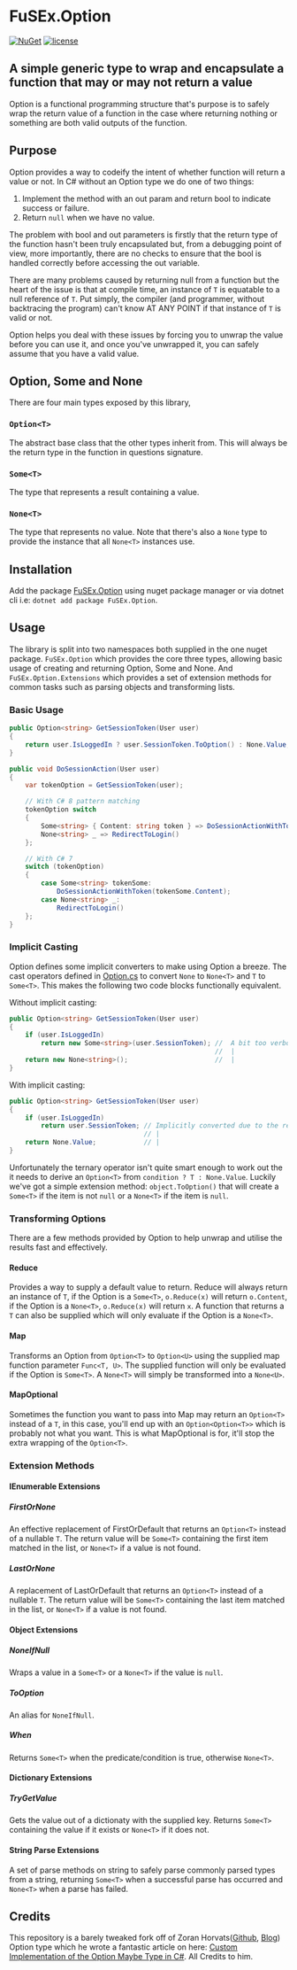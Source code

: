 # FuSEx.Option

[![NuGet](https://img.shields.io/nuget/v/FuSEx.Option.svg?style=flat)](https://www.nuget.org/packages/FuSEx.Option)
[![license](https://img.shields.io/github/license/fusex-cs/Option.svg?style=flat)](https://github.com/fusex-cs/Option/blob/master/LICENSE.txt)

## A simple generic type to wrap and encapsulate a function that may or may not return a value

Option is a functional programming structure that's purpose is to safely wrap the return value of a function in the case where returning nothing or something are both valid outputs of the function.

## Purpose

Option provides a way to codeify the intent of whether function will return a value or not. In C# without an Option type we do one of two things:
1. Implement the method with an out param and return bool to indicate success or failure.
2. Return `null` when we have no value.

The problem with bool and out parameters is firstly that the return type of the function hasn't been truly encapsulated but, from a debugging point of view, more importantly, there are no checks to ensure that the bool is handled correctly before accessing the out variable.

There are many problems caused by returning null from a function but the heart of the issue is that at compile time, an instance of `T` is equatable to a null reference of `T`. Put simply, the compiler (and programmer, without backtracing the program) can't know AT ANY POINT if that instance of `T` is valid or not.

Option helps you deal with these issues by forcing you to unwrap the value before you can use it, and once you've unwrapped it, you can safely assume that you have a valid value.

## Option, Some and None

There are four main types exposed by this library,  
### `Option<T>`

The abstract base class that the other types inherit from. This will always be the return type in the function in questions signature.

### `Some<T>`

The type that represents a result containing a value.

### `None<T>`

The type that represents no value.
Note that there's also a `None` type to provide the instance that all `None<T>` instances use.

## Installation

Add the package [FuSEx.Option](https://www.nuget.org/packages/FuSEx.Option) using nuget package manager or via dotnet cli i.e: `dotnet add package FuSEx.Option`.

## Usage

The library is split into two namespaces both supplied in the one nuget package. `FuSEx.Option` which provides the core three types, allowing basic usage of creating and returning Option, Some and None. And `FuSEx.Option.Extensions` which provides a set of extension methods for common tasks such as parsing objects and transforming lists.


### Basic Usage

```csharp
public Option<string> GetSessionToken(User user)
{
    return user.IsLoggedIn ? user.SessionToken.ToOption() : None.Value;
}

public void DoSessionAction(User user)
{
    var tokenOption = GetSessionToken(user);

    // With C# 8 pattern matching
    tokenOption switch
    {
        Some<string> { Content: string token } => DoSessionActionWithToken(token),
        None<string> _ => RedirectToLogin()
    };

    // With C# 7
    switch (tokenOption)
    {
        case Some<string> tokenSome:
            DoSessionActionWithToken(tokenSome.Content);
        case None<string> _:
            RedirectToLogin()
    };
}
```

### Implicit Casting
Option defines some implicit converters to make using Option a breeze. The cast operators defined in [Option.cs](https://github.com/fusex-cs/Option/blob/master/FuSEx.Option/Option.cs) to convert `None` to `None<T>` and `T` to `Some<T>`. This makes the following two code blocks functionally equivalent.

Without implicit casting:
```csharp
public Option<string> GetSessionToken(User user)
{
    if (user.IsLoggedIn)
        return new Some<string>(user.SessionToken); //  A bit too verbose
                                                    //  |
    return new None<string>();                      //  |
}
```
With implicit casting:
```csharp
public Option<string> GetSessionToken(User user)
{
    if (user.IsLoggedIn)
        return user.SessionToken; // Implicitly converted due to the return requirement of Option<string>
                                  // |
    return None.Value;            // |
}
```

Unfortunately the ternary operator isn't quite smart enough to work out the it needs to derive an `Option<T>` from `condition ? T : None.Value`. Luckily we've got a simple extension method: `object.ToOption()` that will create a `Some<T>` if the item is not `null` or a `None<T>` if the item is `null`.

### Transforming Options

There are a few methods provided by Option to help unwrap and utilise the results fast and effectively.

#### Reduce
Provides a way to supply a default value to return. Reduce will always return an instance of `T`, if the Option is a `Some<T>`, `o.Reduce(x)` will return `o.Content`, if the Option is a `None<T>`, `o.Reduce(x)` will return `x`. A function that returns a `T` can also be supplied which will only evaluate if the Option is a `None<T>`.

#### Map
Transforms an Option from `Option<T>` to `Option<U>` using the supplied map function parameter `Func<T, U>`. The supplied function will only be evaluated if the Option is `Some<T>`. A `None<T>` will simply be transformed into a `None<U>`.

#### MapOptional
Sometimes the function you want to pass into Map may return an `Option<T>` instead of a `T`, in this case, you'll end up with an `Option<Option<T>>` which is probably not what you want. This is what MapOptional is for, it'll stop the extra wrapping of the `Option<T>`. 

### Extension Methods

#### IEnumerable Extensions

##### FirstOrNone
An effective replacement of FirstOrDefault that returns an `Option<T>` instead of a nullable `T`. The return value will be `Some<T>` containing the first item matched in the list, or `None<T>` if a value is not found.

##### LastOrNone
A replacement of LastOrDefault that returns an `Option<T>` instead of a nullable `T`. The return value will be `Some<T>` containing the last item matched in the list, or `None<T>` if a value is not found.

#### Object Extensions

##### NoneIfNull
Wraps a value in a `Some<T>` or a `None<T>` if the value is `null`.

##### ToOption
An alias for `NoneIfNull`.

##### When
Returns `Some<T>` when the predicate/condition is true, otherwise `None<T>`.

#### Dictionary Extensions

##### TryGetValue
Gets the value out of a dictionaty with the supplied key. Returns `Some<T>` containing the value if it exists or `None<T>` if it does not.

#### String Parse Extensions
A set of parse methods on string to safely parse commonly parsed types from a string, returning `Some<T>` when a successful parse has occurred and `None<T>` when a parse has failed.


## Credits
This repository is a barely tweaked fork off of Zoran Horvats([Github](https://github.com/zoran-horvat), [Blog](http://www.codinghelmet.com)) Option type which he wrote a fantastic article on here: [Custom Implementation of the Option Maybe Type in C#](http://www.codinghelmet.com/articles/custom-implementation-of-the-option-maybe-type-in-cs). All Credits to him.
